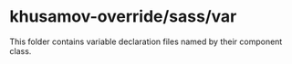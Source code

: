 # khusamov-override/sass/var

This folder contains variable declaration files named by their component class.
